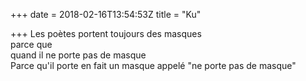 +++
date = 2018-02-16T13:54:53Z
title = "Ku"

+++ 
Les poètes portent toujours des masques   
parce que   
quand il ne porte pas de masque   
Parce qu'il porte en fait un masque appelé "ne porte pas de masque"